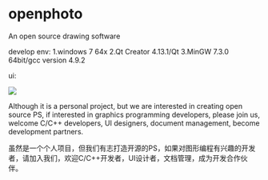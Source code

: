 # openphoto
An open source drawing software

develop env:
1.windows 7 64x
2.Qt Creator 4.13.1/Qt 
3.MinGW 7.3.0 64bit/gcc version 4.9.2 



ui:

![](https://img-blog.csdnimg.cn/20210206105549926.png?x-oss-process=image/watermark,type_ZmFuZ3poZW5naGVpdGk,shadow_10,text_aHR0cHM6Ly9ibG9nLmNzZG4ubmV0L0llU25lYWtlcg==,size_16,color_FFFFFF,t_70#pic_center)



Although it is a personal project, but we are interested in creating open source PS, if interested in graphics programming developers, please join us, welcome C/C++ developers, UI designers, document management, become development partners.

虽然是一个个人项目，但我们有志打造开源的PS，如果对图形编程有兴趣的开发者，请加入我们，欢迎C/C++开发者，UI设计者，文档管理，成为开发合作伙伴。

